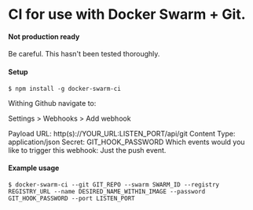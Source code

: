 # CI for use with Docker Swarm + Git.

#### Not production ready

Be careful. This hasn't been tested thoroughly.

#### Setup

`$ npm install -g docker-swarm-ci`

Withing Github navigate to:

Settings > Webhooks > Add webhook

Payload URL: http(s)://YOUR_URL:LISTEN_PORT/api/git
Content Type: application/json
Secret: GIT_HOOK_PASSWORD
Which events would you like to trigger this webhook: Just the push event.

#### Example usage

`$ docker-swarm-ci --git GIT_REPO --swarm SWARM_ID --registry REGISTRY_URL --name DESIRED_NAME_WITHIN_IMAGE --password GIT_HOOK_PASSWORD --port LISTEN_PORT`
